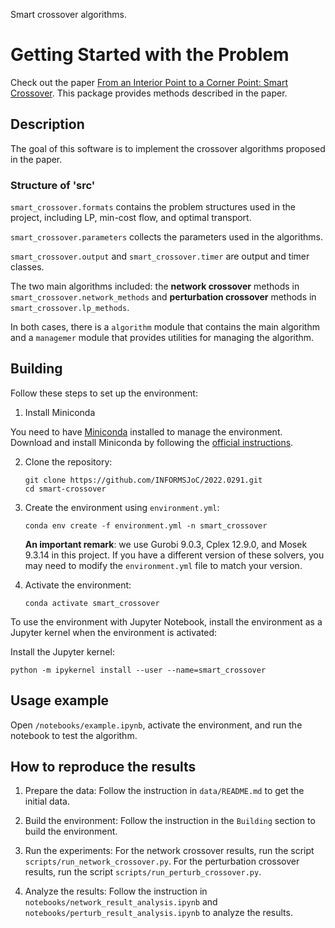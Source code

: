 Smart crossover algorithms.

Getting Started with the Problem
================================

Check out the paper [From an Interior Point to a Corner Point: Smart Crossover](https://arxiv.org/abs/2102.09420/).
This package provides methods described in the paper.


## Description

The goal of this software is to implement the crossover algorithms proposed in the paper.

### Structure of 'src'

`smart_crossover.formats` contains the problem structures used in the project, including LP, min-cost flow, and optimal transport.

`smart_crossover.parameters` collects the parameters used in the algorithms.

`smart_crossover.output` and `smart_crossover.timer` are output and timer classes.

The two main algorithms included:
the **network crossover** methods in 
`smart_crossover.network_methods` and **perturbation crossover**
methods in `smart_crossover.lp_methods`. 

In both cases, there is a `algorithm` module that contains the main algorithm
and a `managemer` module that provides utilities for managing the algorithm.



## Building

Follow these steps to set up the environment:

1. Install Miniconda

You need to have [Miniconda](https://docs.conda.io/en/latest/miniconda.html) installed to manage the environment. Download and install Miniconda by following the [official instructions](https://docs.conda.io/en/latest/miniconda.html).

2. Clone the repository:
   ```
   git clone https://github.com/INFORMSJoC/2022.0291.git
   cd smart-crossover
   ```
3. Create the environment using `environment.yml`:
   ```
   conda env create -f environment.yml -n smart_crossover
   ```
   **An important remark**: we use Gurobi 9.0.3, Cplex 12.9.0, and Mosek 9.3.14 in this project. If you have a different version of these solvers, you may need to modify the `environment.yml` file to match your version.
   
4. Activate the environment:
   ```
   conda activate smart_crossover
   ```

To use the environment with Jupyter Notebook, install the environment as a Jupyter kernel when the environment is activated:

Install the Jupyter kernel:
  ```
  python -m ipykernel install --user --name=smart_crossover  
  ```


## Usage example

Open `/notebooks/example.ipynb`, activate the environment, and run the notebook to test the algorithm.


## How to reproduce the results

1. Prepare the data:
   Follow the instruction in `data/README.md` to get the initial data.

2. Build the environment:
   Follow the instruction in the `Building` section to build the environment.

3. Run the experiments:
   For the network crossover results, run the script `scripts/run_network_crossover.py`.
   For the perturbation crossover results, run the script `scripts/run_perturb_crossover.py`.

4. Analyze the results:
   Follow the instruction in `notebooks/network_result_analysis.ipynb` and `notebooks/perturb_result_analysis.ipynb` to analyze the results.
